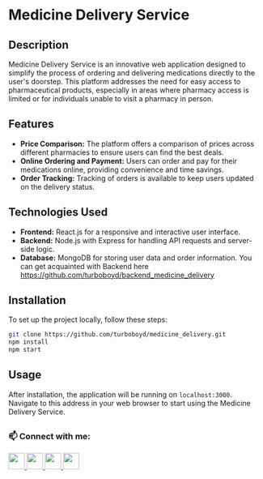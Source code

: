 
# Medicine Delivery Service

## Description

Medicine Delivery Service is an innovative web application designed to simplify the process of ordering and delivering medications directly to the user's doorstep. This platform addresses the need for easy access to pharmaceutical products, especially in areas where pharmacy access is limited or for individuals unable to visit a pharmacy in person.

## Features


- **Price Comparison:** The platform offers a comparison of prices across different pharmacies to ensure users can find the best deals.
- **Online Ordering and Payment:** Users can order and pay for their medications online, providing convenience and time savings.
- **Order Tracking:** Tracking of orders is available to keep users updated on the delivery status.

## Technologies Used

- **Frontend:** React.js for a responsive and interactive user interface.
- **Backend:** Node.js with Express for handling API requests and server-side logic.
- **Database:** MongoDB for storing user data and order information.
You can get acquainted with Backend here
https://github.com/turboboyd/backend_medicine_delivery

## Installation

To set up the project locally, follow these steps:

```bash
git clone https://github.com/turboboyd/medicine_delivery.git
npm install
npm start
```

## Usage

After installation, the application will be running on `localhost:3000`. Navigate to this address in your web browser to start using the Medicine Delivery Service.



##  <h3 align="left">📫 Connect with me:</h3>

<p align="left"> 
<a href="https://www.github.com/turboboyd" target="_blank" rel="noreferrer"> <picture> <source media="(prefers-color-scheme: dark)" srcset="https://raw.githubusercontent.com/danielcranney/readme-generator/main/public/icons/socials/github-dark.svg" /> <source media="(prefers-color-scheme: light)" srcset="https://raw.githubusercontent.com/danielcranney/readme-generator/main/public/icons/socials/github.svg" /> <img src="https://raw.githubusercontent.com/danielcranney/readme-generator/main/public/icons/socials/github.svg" width="32" height="32" /> </picture> </a> 
<a href="https://www.linkedin.com/in/denisdaniv" target="_blank" rel="noreferrer"> <picture> <source media="(prefers-color-scheme: dark)" srcset="https://raw.githubusercontent.com/danielcranney/readme-generator/main/public/icons/socials/linkedin-dark.svg" /> <source media="(prefers-color-scheme: light)" srcset="https://raw.githubusercontent.com/danielcranney/readme-generator/main/public/icons/socials/linkedin.svg" /> <img src="https://raw.githubusercontent.com/danielcranney/readme-generator/main/public/icons/socials/linkedin.svg" width="32" height="32" /> </picture> </a>
<a href="https://t.me/turbo_boyd" target="_blank" rel="noreferrer"> 
<picture> 
<img src="https://upload.wikimedia.org/wikipedia/commons/8/82/Telegram_logo.svg" width="32" height="32" /> 
</picture> 
</a>
<a href="mailto:denisdaniv1@gmail.com" target="_blank" rel="noreferrer"> 
<picture> 
<img src="https://upload.wikimedia.org/wikipedia/commons/7/7e/Gmail_icon_%282020%29.svg" width="32" height="32" /> 